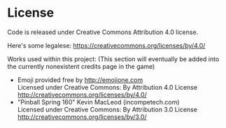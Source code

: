 # License
Code is released under Creative Commons Attribution 4.0 license.

Here's some legalese: https://creativecommons.org/licenses/by/4.0/

Works used within this project: (This section will eventually be added into the currently nonexistent credits page in the game)  
* Emoji provided free by http://emojione.com   
Licensed under Creative Commons: By Attribution 4.0 License  
http://creativecommons.org/licenses/by/4.0/
* "Pinball Spring 160" Kevin MacLeod (incompetech.com)  
Licensed under Creative Commons: By Attribution 3.0 License  
http://creativecommons.org/licenses/by/3.0/
